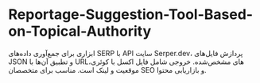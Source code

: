# Reportage-Suggestion-Tool-Based-on-Topical-Authority
ابزاری برای جمع‌آوری داده‌های SERP با API سایت Serper.dev، پردازش فایل‌های JSON و تطبیق آن‌ها با URLهای مشخص‌شده. خروجی شامل فایل اکسل با کوئری، موقعیت و لینک است. مناسب برای متخصصان SEO و بازاریابی محتوا.
